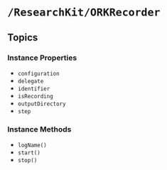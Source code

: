 # ``/ResearchKit/ORKRecorder``

<!-- The content below this line is auto-generated and is redundant. You should either incorporate it into your content above this line or delete it. -->

## Topics

### Instance Properties

- ``configuration``
- ``delegate``
- ``identifier``
- ``isRecording``
- ``outputDirectory``
- ``step``

### Instance Methods

- ``logName()``
- ``start()``
- ``stop()``